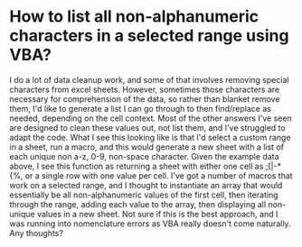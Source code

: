 
# How to list all non-alphanumeric characters in a selected range using VBA?

I do a lot of data cleanup work, and some of that involves removing special characters from excel sheets. However, sometimes those characters are necessary for comprehension of the data, so rather than blanket remove them, I'd like to generate a list I can go through to then find/replace as needed, depending on the cell context. Most of the other answers I've seen are designed to clean these values out, not list them, and I've struggled to adapt the code.
What I see this looking like is that I'd select a custom range in a sheet, run a macro, and this would generate a new sheet with a list of each unique non a-z, 0-9, non-space character. 
Given the example data above, I see this function as returning a sheet with either one cell as ;[|-*{%, or a single row with one value per cell.
I've got a number of macros that work on a selected range, and I thought to instantiate an array that would essentially be all non-alphanumeric values of the first cell, then iterating through the range, adding each value to the array, then displaying all non-unique values in a new sheet. Not sure if this is the best approach, and I was running into nomenclature errors as VBA really doesn't come naturally. Any thoughts?

        